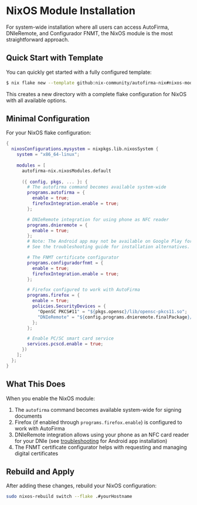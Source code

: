 # NixOS Module Installation

For system-wide installation where all users can access AutoFirma, DNIeRemote, and Configurador FNMT, the NixOS module is the most straightforward approach.

## Quick Start with Template

You can quickly get started with a fully configured template:

```bash
$ nix flake new --template github:nix-community/autofirma-nix#nixos-module ./my-autofirma-system
```

This creates a new directory with a complete flake configuration for NixOS with all available options.

## Minimal Configuration

For your NixOS flake configuration:

```nix
{
  nixosConfigurations.mysystem = nixpkgs.lib.nixosSystem {
    system = "x86_64-linux";
    
    modules = [
      autofirma-nix.nixosModules.default
      
      ({ config, pkgs, ... }: {
        # The autofirma command becomes available system-wide
        programs.autofirma = {
          enable = true;
          firefoxIntegration.enable = true;
        };

        # DNIeRemote integration for using phone as NFC reader
        programs.dnieremote = {
          enable = true;
        };
        # Note: The Android app may not be available on Google Play for modern devices.
        # See the troubleshooting guide for installation alternatives.

        # The FNMT certificate configurator
        programs.configuradorfnmt = {
          enable = true;
          firefoxIntegration.enable = true;
        };

        # Firefox configured to work with AutoFirma
        programs.firefox = {
          enable = true;
          policies.SecurityDevices = {
            "OpenSC PKCS#11" = "${pkgs.opensc}/lib/opensc-pkcs11.so";
            "DNIeRemote" = "${config.programs.dnieremote.finalPackage}/lib/libdnieremotepkcs11.so";
          };
        };

        # Enable PC/SC smart card service
        services.pcscd.enable = true;
      })
    ];
  };
}
```

## What This Does

When you enable the NixOS module:

1. The `autofirma` command becomes available system-wide for signing documents
2. Firefox (if enabled through `programs.firefox.enable`) is configured to work with AutoFirma 
3. DNIeRemote integration allows using your phone as an NFC card reader for your DNIe (see [troubleshooting](./troubleshooting.md#dnieremote-android-app-compatibility) for Android app installation)
4. The FNMT certificate configurator helps with requesting and managing digital certificates

## Rebuild and Apply

After adding these changes, rebuild your NixOS configuration:

```bash
sudo nixos-rebuild switch --flake .#yourHostname
```